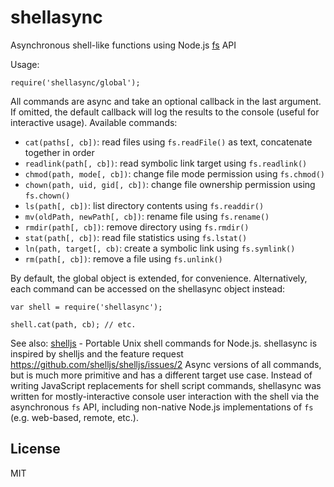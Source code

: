 # shellasync

Asynchronous shell-like functions using Node.js [fs](https://nodejs.org/api/fs.html) API

Usage:

    require('shellasync/global');

All commands are async and take an optional callback in the last argument.
If omitted, the default callback will log the results to the console (useful for
interactive usage). Available commands:

* `cat(paths[, cb])`: read files using `fs.readFile()` as text, concatenate together in order
* `readlink(path[, cb])`: read symbolic link target using `fs.readlink()`
* `chmod(path, mode[, cb])`: change file mode permission using `fs.chmod()`
* `chown(path, uid, gid[, cb])`: change file ownership permission using `fs.chown()`
* `ls(path[, cb])`: list directory contents using `fs.readdir()`
* `mv(oldPath, newPath[, cb])`: rename file using `fs.rename()`
* `rmdir(path[, cb])`: remove directory using `fs.rmdir()`
* `stat(path[, cb])`: read file statistics using `fs.lstat()`
* `ln(path, target[, cb)`: create a symbolic link using `fs.symlink()`
* `rm(path[, cb])`: remove a file using `fs.unlink()`

By default, the global object is extended, for convenience. Alternatively, each command
can be accessed on the shellasync object instead:

    var shell = require('shellasync');

    shell.cat(path, cb); // etc.

See also: [shelljs](https://github.com/shelljs/shelljs) - Portable Unix shell commands for Node.js.
shellasync is inspired by shelljs and the feature request
https://github.com/shelljs/shelljs/issues/2 Async versions of all commands,
but is much more primitive and has a different target use case. Instead of writing
JavaScript replacements for shell script commands, shellasync was written for
mostly-interactive console user interaction with the shell via the asynchronous `fs` API,
including non-native Node.js implementations of `fs` (e.g. web-based, remote, etc.).

## License

MIT

